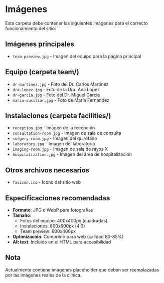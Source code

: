 # Imágenes

Esta carpeta debe contener las siguientes imágenes para el correcto funcionamiento del sitio:

## Imágenes principales
- `team-preview.jpg` - Imagen del equipo para la página principal

## Equipo (carpeta team/)
- `dr-martinez.jpg` - Foto del Dr. Carlos Martínez
- `dra-lopez.jpg` - Foto de la Dra. Ana López  
- `dr-garcia.jpg` - Foto del Dr. Miguel García
- `maria-auxiliar.jpg` - Foto de María Fernández

## Instalaciones (carpeta facilities/)
- `reception.jpg` - Imagen de la recepción
- `consultation-room.jpg` - Imagen de sala de consulta
- `surgery-room.jpg` - Imagen del quirófano
- `laboratory.jpg` - Imagen del laboratorio
- `imaging-room.jpg` - Imagen de sala de rayos X
- `hospitalization.jpg` - Imagen del área de hospitalización

## Otros archivos necesarios
- `favicon.ico` - Icono del sitio web

## Especificaciones recomendadas
- **Formato**: JPG o WebP para fotografías
- **Tamaño**: 
  - Fotos del equipo: 400x400px (cuadradas)
  - Instalaciones: 800x600px (4:3)
  - Team preview: 600x400px
- **Optimización**: Comprimir para web (calidad 80-85%)
- **Alt text**: Incluido en el HTML para accesibilidad

## Nota
Actualmente contiene imágenes placeholder que deben ser reemplazadas por las imágenes reales de la clínica.
